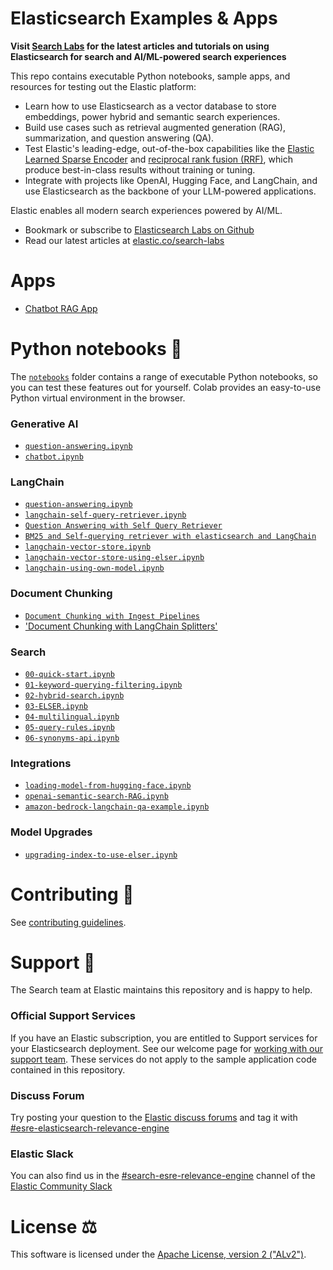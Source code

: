 # Elasticsearch Examples & Apps

**Visit [Search Labs](https://www.elastic.co/search-labs) for the latest articles and tutorials on using Elasticsearch for search and AI/ML-powered search experiences**

This repo contains executable Python notebooks, sample apps, and resources for testing out the Elastic platform:

- Learn how to use Elasticsearch as a vector database to store embeddings, power hybrid and semantic search experiences.
- Build use cases such as retrieval augmented generation (RAG), summarization, and question answering (QA).
- Test Elastic's leading-edge, out-of-the-box capabilities like the [Elastic Learned Sparse Encoder](https://www.elastic.co/guide/en/machine-learning/current/ml-nlp-elser.html) and [reciprocal rank fusion (RRF)](<https://www.elastic.co/blog/whats-new-elastic-enterprise-search-8-9-0#hybrid-search-with-reciprocal-rank-fusion-(rrf)-combines-multiple-search-techniques-for-better-results>), which produce best-in-class results without training or tuning.
- Integrate with projects like OpenAI, Hugging Face, and LangChain, and use Elasticsearch as the backbone of your LLM-powered applications.

Elastic enables all modern search experiences powered by AI/ML.

- Bookmark or subscribe to [Elasticsearch Labs on Github](https://github.com/elastic/elasticsearch-labs)
- Read our latest articles at [elastic.co/search-labs](https://www.elastic.co/search-labs)

# Apps

- [Chatbot RAG App](./example-apps/chatbot-rag-app/)

# Python notebooks 📒

The [`notebooks`](notebooks/README.md) folder contains a range of executable Python notebooks, so you can test these features out for yourself. Colab provides an easy-to-use Python virtual environment in the browser.

### Generative AI

- [`question-answering.ipynb`](./notebooks/generative-ai/question-answering.ipynb)
- [`chatbot.ipynb`](./notebooks/generative-ai/chatbot.ipynb)

### LangChain

- [`question-answering.ipynb`](./notebooks/generative-ai/question-answering.ipynb)
- [`langchain-self-query-retriever.ipynb`](./notebooks/langchain/self-query-retriever-examples/langchain-self-query-retriever.ipynb)
- [`Question Answering with Self Query Retriever`](./notebooks/langchain/self-query-retriever-examples/chatbot-example.ipynb)
- [`BM25 and Self-querying retriever with elasticsearch and LangChain`](./notebooks/langchain/self-query-retriever-examples/chatbot-with-bm25-only-example.ipynb)
- [`langchain-vector-store.ipynb`](./notebooks/langchain/langchain-vector-store.ipynb)
- [`langchain-vector-store-using-elser.ipynb`](./notebooks/langchain/langchain-vector-store-using-elser.ipynb)
- [`langchain-using-own-model.ipynb`](./notebooks/langchain/langchain-using-own-model.ipynb)

### Document Chunking

- [`Document Chunking with Ingest Pipelines`](./notebooks/document-chunking/with-index-pipelines.ipynb)
- ['Document Chunking with LangChain Splitters'](./notebooks/document-chunking/with-langchain-splitters.ipynb)

### Search

- [`00-quick-start.ipynb`](./notebooks/search/00-quick-start.ipynb)
- [`01-keyword-querying-filtering.ipynb`](./notebooks/search/01-keyword-querying-filtering.ipynb)
- [`02-hybrid-search.ipynb`](./notebooks/search/02-hybrid-search.ipynb)
- [`03-ELSER.ipynb`](./notebooks/search/03-ELSER.ipynb)
- [`04-multilingual.ipynb`](./notebooks/search/04-multilingual.ipynb)
- [`05-query-rules.ipynb`](./notebooks/search/05-query-rules.ipynb)
- [`06-synonyms-api.ipynb`](./notebooks/search/06-synonyms-api.ipynb)

### Integrations

- [`loading-model-from-hugging-face.ipynb`](./notebooks/integrations/hugging-face/loading-model-from-hugging-face.ipynb)
- [`openai-semantic-search-RAG.ipynb`](./notebooks/integrations/openai/openai-KNN-RAG.ipynb)
- [`amazon-bedrock-langchain-qa-example.ipynb`](notebooks/integrations/amazon-bedrock/langchain-qa-example.ipynb)

### Model Upgrades

- [`upgrading-index-to-use-elser.ipynb`](notebooks/model-upgrades/upgrading-index-to-use-elser.ipynb)

# Contributing 🎁

See [contributing guidelines](CONTRIBUTING.md).

# Support 🛟

The Search team at Elastic maintains this repository and is happy to help.

### Official Support Services

If you have an Elastic subscription, you are entitled to Support services for your Elasticsearch deployment. See our welcome page for [working with our support team](https://www.elastic.co/support/welcome).
These services do not apply to the sample application code contained in this repository.

### Discuss Forum

Try posting your question to the [Elastic discuss forums](https://discuss.elastic.co/) and tag it with [#esre-elasticsearch-relevance-engine](https://discuss.elastic.co/tag/esre-elasticsearch-relevance-engine)

### Elastic Slack

You can also find us in the [#search-esre-relevance-engine](https://elasticstack.slack.com/archives/C05CED61S9J) channel of the [Elastic Community Slack](http://elasticstack.slack.com)

# License ⚖️

This software is licensed under the [Apache License, version 2 ("ALv2")](https://github.com/elastic/elasticsearch-labs/blob/main/LICENSE).
